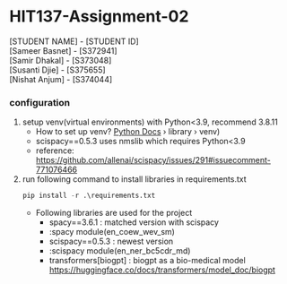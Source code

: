 # HIT137-Assignment-02
[STUDENT NAME] - [STUDENT ID]  
[Sameer Basnet] - [S372941]  
[Samir Dhakal] - [S373048]  
[Susanti Djie] - [S375655]  
[Nishat Anjum] - [S374044]  

### configuration
1. setup venv(virtual environments) with Python<3.9, recommend 3.8.11
    - How to set up venv? [Python Docs](https://docs.python.org) › library › venv)
    - scispacy==0.5.3 uses nmslib which requires Python<3.9
    - reference: https://github.com/allenai/scispacy/issues/291#issuecomment-771076466
2. run following command to install libraries in requirements.txt
   ```python
   pip install -r .\requirements.txt
   ```
   - Following libraries are used for the project
       * spacy==3.6.1 : matched version with scispacy
       * :spacy module(en_coew_wev_sm)
       * scispacy==0.5.3 : newest version
       * :scispacy module(en_ner_bc5cdr_md)
       * transformers[biogpt] : biogpt as a bio-medical model https://huggingface.co/docs/transformers/model_doc/biogpt

